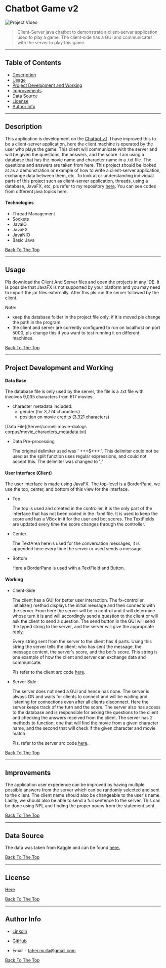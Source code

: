 # Chatbot Game v2

![Project Video](media/720P.gif)

>Client-Server java chatbot to demonstrate a client-server application used to play a game. The client-side has a GUI and communicates with the server to play this game.

---

## Table of Contents

- [Description](#description)
- [Usage](#usage)
- [Project Development and Working](#project-development-and-working)
- [Improvements](#improvements)
- [Data Source](#data-source)
- [License](#license)
- [Author Info](#author-info)

---

## Description

This application is development on the [Chatbot v.1](https://github.com/taher-mulla/Chatbot-Game-v.1.git). I have improved this to be a client-server application, here the client machine is operated by the user who plays the game. This client will communicate with the server and will be given the questions, the answers, and the score. I am using a database that has the movie name and character name in a .txt file. The questions and answers are taken from here. This project should be looked at as a demonstration or example of how to write a client-server application, exchange data between them, etc. To look at or understanding individual parts of this project such as client-server application, threads, using a database, JavaFX, etc, pls refer to my repository [here](https://github.com/taher-mulla/Java.git). You can see codes from different java topics here. 

#### Technologies

- Thread Management
- Sockets
- JavaIO
- JavaFX
- JavaNIO
- Basic Java

[Back To The Top](#chatbot-game-v2)

---

## Usage

Pls download the Client And Server files and open the projects in any IDE. It is possible that JavaFX is not supported by your platform and you may need to import the jar files externally. After this pls run the server followed by the client. 

Note: 
- keep the database folder in the project file only, if it is moved pls change the path in the program. 
- the client and server are currently configured to run on localhost on port 5000, pls change this if you want to test running it on different machines.

[Back To The Top](#chatbot-game-v2)

---

## Project Development and Working

#### Data Base

  The database file is only used by the server, the file is a .txt file with involves 9,035 characters from 617 movies. 
  - character metadata included:
  	  - gender (for 3,774 characters)
  	  - position on movie credits (3,321 characters)

  [Data File](Server/cornell movie-dialogs corpus/movie_characters_metadata.txt)

  - Data Pre-processing 
    
    The original delimiter used was ' +++$+++ '. This delimiter could not be used as the split function uses regular expressions, and could not accept this. The delimiter was changed to ';'

#### User Interface (Client) 

  The user interface is made using JavaFX. The top-level is a BorderPane, we use the top, center, and bottom of this view for the interface. 

  - Top

	  The top is used and created in the controller, it is the only part of the interface that has not been coded in the .fxml file. It is used to keep the score and has a VBox in it for the user and bot scores. The TextFields are updated every time the score changes through the controller. 

  - Center 

	  The TextArea here is used for the conversation messages, it is appended here every time the server or used sends a message.

  - Bottom

 	  Here a BorderPane is used with a TextField and  Button. 

#### Working

- Client-Side
 
  The client has a GUI for better user interaction. The fx-controller initialize() method displays the initial message and then connects with the server. From here the server will be in control and it will determine whose turn it is and will accordingly send a question to the client or will ask the client to send a question. The send button in the GUI will send the typed string to the server, and the server will give the appropriate reply. 
  
  Every string sent from the server to the client has 4 parts. Using this string the server tells the client: who has sent the message, the message content, the server's score, and the bot's score. This string is one example of how the client and server can exchange data and communicate. 
  
  Pls refer to the client src code [here](Client/src/sample/).

- Server Side

  The server does not need a GUI and hence has none. The server is always ON and waits for clients to connect and will be waiting and listening for connections even after all clients disconnect. Here the server keeps track of the turn and the score. The server also has access to the database and is responsible for asking the questions to the client and checking the answers received from the client. The server has 2 methods to function, one that will find the movie from a given character name, and the second that will check if the given character and movie match.
  
  Pls, refer to the server src code [here](Server/src/).


[Back To The Top](#chatbot-game-v2)

---

## Improvements

The application user experience can be improved by having multiple possible answers from the server which can be randomly selected and sent to the client. The client name should also be changeable to the user's name. Lastly, we should also be able to send a full sentence to the server. This can be done using NPL and finding the proper nouns from the statement sent.

[Back To The Top](#chatbot-game-v2)

---

## Data Source

The data was taken from Kaggle and can be found [here.](https://www.kaggle.com/fungusamongus/chatbot-data)

[Back To The Top](#chatbot-game-v2)

---

## License

[Here](LICENSE)

[Back To The Top](#chatbot-game-v2)

---

## Author Info

 - [Linkdin](www.linkedin.com/in/taher-mulla-8b9546136) 

 - [GitHub](https://github.com/taher-mulla)

 - Email - taher.mulla@gmail.com

[Back To The Top](#chatbot-game-v2)

